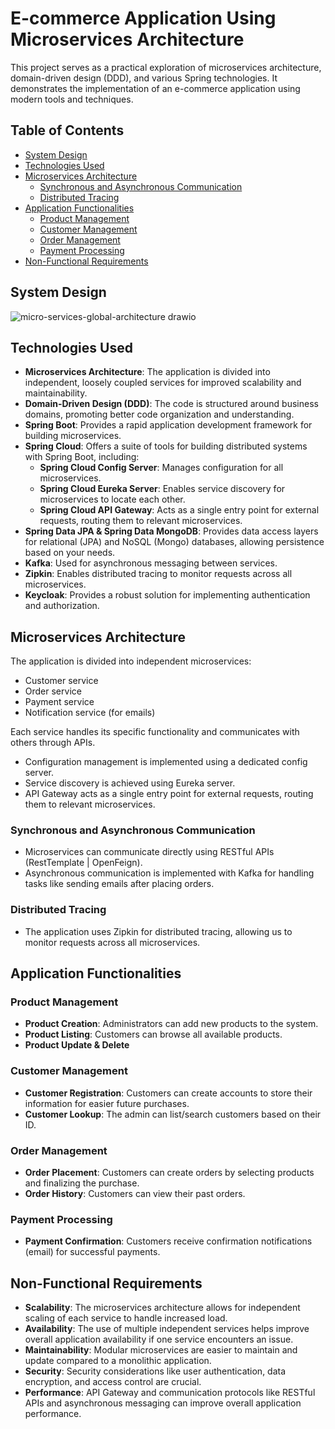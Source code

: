 # E-commerce Application Using Microservices Architecture

This project serves as a practical exploration of microservices architecture, domain-driven design (DDD), and various Spring technologies. It demonstrates the implementation of an e-commerce application using modern tools and techniques.

## Table of Contents
- [System Design](#system-design)
- [Technologies Used](#technologies-used)
- [Microservices Architecture](#microservices-architecture)
  - [Synchronous and Asynchronous Communication](#synchronous-and-asynchronous-communication)
  - [Distributed Tracing](#distributed-tracing)
- [Application Functionalities](#application-functionalities)
  - [Product Management](#product-management)
  - [Customer Management](#customer-management)
  - [Order Management](#order-management)
  - [Payment Processing](#payment-processing)
- [Non-Functional Requirements](#non-functional-requirements)

## System Design
![micro-services-global-architecture drawio](https://github.com/AliBnh/ecommerceMicroservices/assets/107149305/d8b536ed-2c47-41b6-a37a-387b3a722b4c)

## Technologies Used
- **Microservices Architecture**: The application is divided into independent, loosely coupled services for improved scalability and maintainability.
- **Domain-Driven Design (DDD)**: The code is structured around business domains, promoting better code organization and understanding.
- **Spring Boot**: Provides a rapid application development framework for building microservices.
- **Spring Cloud**: Offers a suite of tools for building distributed systems with Spring Boot, including:
  - **Spring Cloud Config Server**: Manages configuration for all microservices.
  - **Spring Cloud Eureka Server**: Enables service discovery for microservices to locate each other.
  - **Spring Cloud API Gateway**: Acts as a single entry point for external requests, routing them to relevant microservices.
- **Spring Data JPA & Spring Data MongoDB**: Provides data access layers for relational (JPA) and NoSQL (Mongo) databases, allowing persistence based on your needs.
- **Kafka**: Used for asynchronous messaging between services.
- **Zipkin**: Enables distributed tracing to monitor requests across all microservices.
- **Keycloak**: Provides a robust solution for implementing authentication and authorization.

## Microservices Architecture
The application is divided into independent microservices:
- Customer service
- Order service
- Payment service
- Notification service (for emails)

Each service handles its specific functionality and communicates with others through APIs.
- Configuration management is implemented using a dedicated config server.
- Service discovery is achieved using Eureka server.
- API Gateway acts as a single entry point for external requests, routing them to relevant microservices.

### Synchronous and Asynchronous Communication
- Microservices can communicate directly using RESTful APIs (RestTemplate | OpenFeign).
- Asynchronous communication is implemented with Kafka for handling tasks like sending emails after placing orders.

### Distributed Tracing
- The application uses Zipkin for distributed tracing, allowing us to monitor requests across all microservices.

## Application Functionalities

### Product Management
- **Product Creation**: Administrators can add new products to the system.
- **Product Listing**: Customers can browse all available products.
- **Product Update & Delete**

### Customer Management
- **Customer Registration**: Customers can create accounts to store their information for easier future purchases.
- **Customer Lookup**: The admin can list/search customers based on their ID.

### Order Management
- **Order Placement**: Customers can create orders by selecting products and finalizing the purchase.
- **Order History**: Customers can view their past orders.

### Payment Processing
- **Payment Confirmation**: Customers receive confirmation notifications (email) for successful payments.

## Non-Functional Requirements
- **Scalability**: The microservices architecture allows for independent scaling of each service to handle increased load.
- **Availability**: The use of multiple independent services helps improve overall application availability if one service encounters an issue.
- **Maintainability**: Modular microservices are easier to maintain and update compared to a monolithic application.
- **Security**: Security considerations like user authentication, data encryption, and access control are crucial.
- **Performance**: API Gateway and communication protocols like RESTful APIs and asynchronous messaging can improve overall application performance.
